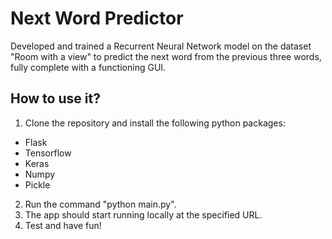 # Next Word Predictor

Developed and trained a Recurrent Neural Network model on the dataset "Room with a view" to predict the next word from the previous three words, fully complete with a functioning GUI.

## How to use it?

1. Clone the repository and install the following python packages:
  * Flask
  * Tensorflow
  * Keras
  * Numpy
  * Pickle

2. Run the command "python main.py".
3. The app should start running locally at the specified URL.
4. Test and have fun!

 
